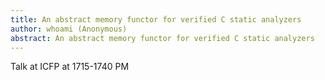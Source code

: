 ```yaml
---
title: An abstract memory functor for verified C static analyzers
author: whoami (Anonymous)
abstract: An abstract memory functor for verified C static analyzers
---
```


Talk at ICFP at 1715-1740 PM
